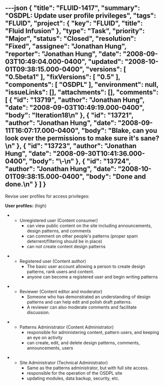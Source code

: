 ---json
{
  "title": "FLUID-1417",
  "summary": "OSDPL: Update user profile privileges",
  "tags": "FLUID",
  "project": {
    "key": "FLUID",
    "title": "Fluid Infusion"
  },
  "type": "Task",
  "priority": "Major",
  "status": "Closed",
  "resolution": "Fixed",
  "assignee": "Jonathan Hung",
  "reporter": "Jonathan Hung",
  "date": "2008-09-03T10:49:04.000-0400",
  "updated": "2008-10-01T09:38:15.000-0400",
  "versions": [
    "0.5beta1"
  ],
  "fixVersions": [
    "0.5"
  ],
  "components": [
    "OSDPL"
  ],
  "environment": null,
  "issueLinks": [],
  "attachments": [],
  "comments": [
    {
      "id": "13719",
      "author": "Jonathan Hung",
      "date": "2008-09-03T10:49:19.000-0400",
      "body": "Iteration18\n"
    },
    {
      "id": "13721",
      "author": "Jonathan Hung",
      "date": "2008-09-11T16:07:17.000-0400",
      "body": "Blake, can you look over the permissions to make sure it's sane?\n"
    },
    {
      "id": "13723",
      "author": "Jonathan Hung",
      "date": "2008-09-30T10:41:36.000-0400",
      "body": "\\-\n"
    },
    {
      "id": "13724",
      "author": "Jonathan Hung",
      "date": "2008-10-01T09:38:15.000-0400",
      "body": "Done and done.\n"
    }
  ]
}
---
Revise user profiles for access privileges:

**User profiles:** (high)

*
  * Unregistered user (Content consumer)
    * can view public content on the site including announcements, design patterns, and comments
    * can comment on other people's patterns (proper spam deterrent/filtering should be in place)
    * can not create content design patterns

-
  * Registered user (Content author)
    * The basic user account allowing a person to create design patterns, rank users and content.
    * anyone can become a registered user and begin writing patterns

*
  * Reviewer (Content editor and moderator)
    * Someone who has demonstrated an understanding of design patterns and can help edit and polish draft patterns.
    * A reviewer can also moderate comments and facilitate discussion.

-
  * Patterns Administrator (Content Administrator)
    * responsible for administering content, pattern users, and keeping an eye on activity
    * can create, edit, and delete design patterns, comments, announcements, users

*
  * Site Administrator (Technical Administrator)
    * Same as the patterns administrator, but with full site access.
    * responsible for the operation of the OSDPL site
    * updating modules, data backup, security, etc.

        